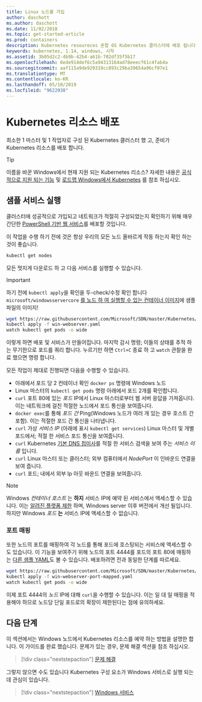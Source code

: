 ```yaml
---
title: Linux 노드를 가입
author: daschott
ms.author: daschott
ms.date: 11/02/2018
ms.topic: get-started-article
ms.prod: containers
description: Kubernetes resoureces 혼합 OS Kubernetes 클러스터에 배포 됩니다.
keywords: kubernetes, 1.14, windows, 시작
ms.assetid: 3b05d2c2-4b9b-42b4-a61b-702df35f5b17
ms.openlocfilehash: 6ede914def6c5a94313164ad78eeecf61c4fab4a
ms.sourcegitcommit: aaf115a9de929319cc893c29ba39654a96cf07e1
ms.translationtype: MT
ms.contentlocale: ko-KR
ms.lasthandoff: 05/10/2019
ms.locfileid: "9622938"
---
```

# <a name="deploying-kubernetes-resources"></a>Kubernetes 리소스 배포 #
최소한 1 마스터 및 1 작업자로 구성 된 Kubernetes 클러스터 했 고, 준비가 Kubernetes 리소스를 배포 합니다.
> [!TIP] 
> 이름을 바꾼 Windows에서 현재 지원 되는 Kubernetes 리소스? 자세한 내용은 [공식적으로 지원 되는 기능](https://kubernetes.io/docs/getting-started-guides/windows/#supported-features) 및 [로드맵 Windows에서 Kubernetes](https://trello.com/b/rjTqrwjl/windows-k8s-roadmap) 를 참조 하십시오.


## <a name="running-a-sample-service"></a>샘플 서비스 실행 ##
클러스터에 성공적으로 가입되고 네트워크가 적절히 구성되었는지 확인하기 위해 매우 간단한 [PowerShell 기반 웹 서비스](https://github.com/Microsoft/SDN/blob/master/Kubernetes/WebServer.yaml)를 배포할 것입니다.

이 작업을 수행 하기 전에 것은 항상 우리의 모든 노드 올바르게 작동 하는지 확인 하는 것이 좋습니다.
```bash
kubectl get nodes
```

모든 멋지게 다운로드 하 고 다음 서비스를 실행할 수 있습니다.
> [!Important] 
> 하기 전에 `kubectl apply`을 확인을 두-check/수정 확인 합니다 `microsoft/windowsservercore` [를 노드 하 여 실행할 수 있는 컨테이너 이미지](https://docs.microsoft.com/virtualization/windowscontainers/deploy-containers/version-compatibility#choosing-container-os-versions)에 샘플 파일의 이미지!

```bash
wget https://raw.githubusercontent.com/Microsoft/SDN/master/Kubernetes/flannel/l2bridge/manifests/simpleweb.yml -O win-webserver.yaml
kubectl apply -f win-webserver.yaml
watch kubectl get pods -o wide
```

이렇게 하면 배포 및 서비스가 만들어집니다. 마지막 감시 명령; 이들의 상태를 추적 하는 무기한으로 포드를 쿼리 합니다. 누르기만 하면 `Ctrl+C` 종료 하 고 `watch` 관찰을 완료 했으면 명령 합니다.

모든 작업이 제대로 진행되면 다음을 수행할 수 있습니다.

  - 아래에서 포드 당 2 컨테이너 확인 `docker ps` 명령에 Windows 노드
  - Linux 마스터의 `kubectl get pods` 명령 아래에서 포드 2개를 확인합니다.
  - `curl` 포트 80에 있는 *포드* IP에서 Linux 마스터로부터 웹 서버 응답을 가져옵니다. 이는 네트워크에 걸친 적절한 노드에서 포드 통신을 보여줍니다.
  - `docker exec`를 통해 *포드 간* Ping(Windows 노드가 여러 개 있는 경우 호스트 간 포함). 이는 적절한 포드 간 통신을 나타냅니다.
  - `curl` 가상 *서비스 IP* (아래에 표시 `kubectl get services`) Linux 마스터 및 개별 포드에서; 적절 한 서비스 포드 통신을 보여줍니다.
  - `curl` Kubernetes [기본 DNS 접미사](https://kubernetes.io/docs/concepts/services-networking/dns-pod-service/#services)를 적절 한 서비스 검색을 보여 주는 *서비스 이름* 입니다.
  - `curl` Linux 마스터 또는 클러스터; 외부 컴퓨터에서 *NodePort* 이 인바운드 연결을 보여 줍니다.
  - `curl` 포드; 내에서 외부 Ip 아웃 바운드 연결을 보여줍니다.

> [!Note]  
> Windows *컨테이너 호스트* 는 **하지** 서비스 IP에 예약 된 서비스에서 액세스할 수 있습니다. 이는 [알려진 플랫폼 제한](./common-problems.md#my-windows-node-cannot-access-my-services-using-the-service-ip) 하며, Windows server 이후 버전에서 개선 될입니다. 하지만 Windows *포드* **는** 서비스 IP에 액세스할 수 없습니다.

### <a name="port-mapping"></a>포트 매핑 ### 
또한 노드의 포트를 매핑하여 각 노드를 통해 포드에 호스팅되는 서비스에 액세스할 수도 있습니다. 이 기능을 보여주기 위해 노드의 포트 4444를 포드의 포트 80에 매핑하는 [다른 샘플 YAML](https://github.com/Microsoft/SDN/blob/master/Kubernetes/PortMapping.yaml)도 볼 수 있습니다. 배포하려면 전과 동일한 단계를 따르세요.

```bash
wget https://raw.githubusercontent.com/Microsoft/SDN/master/Kubernetes/PortMapping.yaml -O win-webserver-port-mapped.yaml
kubectl apply -f win-webserver-port-mapped.yaml
watch kubectl get pods -o wide
```

이제 포트 4444의 *노드* IP에 대해 `curl`을 수행할 수 있습니다. 이는 일 대 일 매핑을 적용해야 하므로 노드당 단일 포드로의 확장이 제한된다는 점에 유의하세요.


## <a name="next-steps"></a>다음 단계 ##
이 섹션에서는 Windows 노드에서 Kubernetes 리소스를 예약 하는 방법을 설명한 합니다. 이 가이드를 완료 했습니다. 문제가 있는 경우, 문제 해결 섹션을 참조 하십시오.

> [!div class="nextstepaction"]
> [문제 해결](./common-problems.md)

그렇지 않으면 수도 있습니다 Kubernetes 구성 요소가 Windows 서비스로 실행 되는 데 관심이 있습니다.
> [!div class="nextstepaction"]
> [Windows 서비스](./kube-windows-services.md)